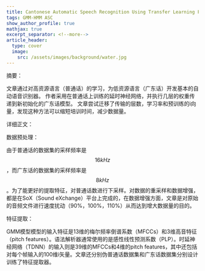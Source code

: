 ```yaml
---
title: Cantonese Automatic Speech Recognition Using Transfer Learning From Mandarin
tags: GMM-HMM ASC
show_author_profile: true
mathjax: true
excerpt_separator: <!--more-->
article_header:
  type: cover
  image:
    src: /assets/images/background/water.jpg
---
```


摘要：

文章通过对高资源语言（普通话）的学习，为低资源语言（广东话）开发基本的自动语音识别器。 作者采用在普通话上训练的延时神经网络，并执行几层的权重传递到新初始化的广东话模型。 文章尝试迁移了传输的层数，学习率和预训练的i向量，发现这种方法可以缩短培训时间，减少数据量。 

<!--more-->

详细正文：

数据预处理：

由于普通话的数据集的采样频率是$$16kHz$$，而广东话的数据集的采样频率是$$8kHz$$。为了能更好的提取特征，对普通话数进行下采样。对数据的重采样和数据增强，都是在SoX（Sound eXchange）平台上完成的，在数据增强方面，文章是对原始的音频文件进行速度扰动（90%，100%，110%）从而达到增大数据量的目的。

特征提取：

GMM模型模型的输入特征是13维的梅尔频率倒谱系数（MFCCs）和3维高音特征（pitch features）。语法解析器通常使用的是感性线性预测系数（PLP）。时延神经网络（TDNN）的输入则是39维的MFCCs和4维的pitch features，其中还包括对每个帧输入的100维i矢量。文章还分别伪普通话数据集和广东话数据集分别设计训练了特征提取器。

